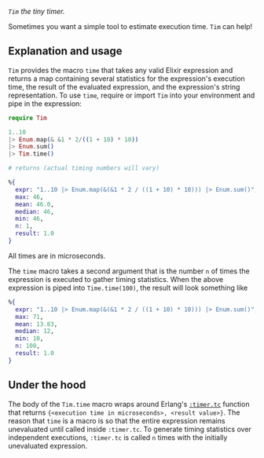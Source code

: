 _`Tim` the tiny timer._

Sometimes you want a simple tool to estimate execution time. `Tim` can help!

## Explanation and usage

`Tim` provides the macro `time` that takes any valid Elixir expression and returns a map
containing several statistics for the expression's execution time, the result of the 
evaluated expression, and the expression's string representation. To use 
`time`, require or import `Tim` into your environment and pipe in the expression:

```elixir
require Tim

1..10 
|> Enum.map(& &1 * 2/((1 + 10) * 10)) 
|> Enum.sum() 
|> Tim.time()

# returns (actual timing numbers will vary)

%{
  expr: "1..10 |> Enum.map(&(&1 * 2 / ((1 + 10) * 10))) |> Enum.sum()",
  max: 46,
  mean: 46.0,
  median: 46,
  min: 46,
  n: 1,
  result: 1.0
}
```
All times are in microseconds.

The `time` macro takes a second argument that is the number `n` of times the expression
is executed to gather timing statistics. When the above expression is piped into
`Time.time(100)`, the result will look something like

```elixir
%{
  expr: "1..10 |> Enum.map(&(&1 * 2 / ((1 + 10) * 10))) |> Enum.sum()",
  max: 71,
  mean: 13.83,
  median: 12,
  min: 10,
  n: 100,
  result: 1.0
}
```

## Under the hood

The body of the `Tim.time` macro wraps around Erlang's [`:timer.tc`](https://www.erlang.org/doc/man/timer.html#tc-1) 
function that returns `{<execution time in microseconds>, <result value>}`. The reason that `time` is a macro is so
that the entire expression remains unevaluated until called inside `:timer.tc`. To generate timing
statistics over independent executions, `:timer.tc` is called `n` times with the initially
unevaluated expression.

